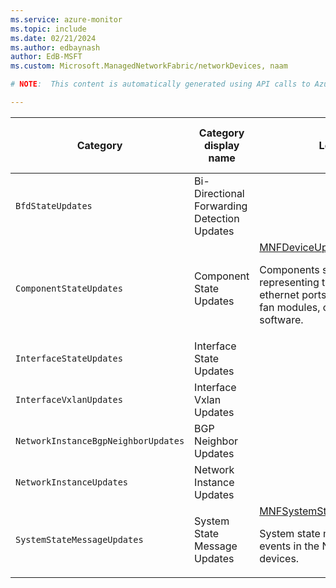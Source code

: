 ```yaml
---
ms.service: azure-monitor
ms.topic: include
ms.date: 02/21/2024
ms.author: edbaynash
author: EdB-MSFT
ms.custom: Microsoft.ManagedNetworkFabric/networkDevices, naam

# NOTE:  This content is automatically generated using API calls to Azure. Any edits made on these files will be overwritten in the next run of the script. 

---
```

  
  
|Category|Category display name| Log table| [Supports basic log plan](/azure/azure-monitor/logs/basic-logs-configure?tabs=portal-1#compare-the-basic-and-analytics-log-data-plans)|[Supports ingestion-time transformation](/azure/azure-monitor/essentials/data-collection-transformations)| Example queries |Costs to export|
|---|---|---|---|---|---|---|
|`BfdStateUpdates` |Bi-Directional Forwarding Detection Updates ||No|No||Yes |
|`ComponentStateUpdates` |Component State Updates |[MNFDeviceUpdates](/azure/azure-monitor/reference/tables/mnfdeviceupdates)<p>Components state updates representing the status changes of ethernet ports, power supply units, fan modules, chassis and device software.|Yes|No|[Queries](/azure/azure-monitor/reference/queries/mnfdeviceupdates)|Yes |
|`InterfaceStateUpdates` |Interface State Updates ||No|No||Yes |
|`InterfaceVxlanUpdates` |Interface Vxlan Updates ||No|No||Yes |
|`NetworkInstanceBgpNeighborUpdates` |BGP Neighbor Updates ||No|No||Yes |
|`NetworkInstanceUpdates` |Network Instance Updates ||No|No||Yes |
|`SystemStateMessageUpdates` |System State Message Updates |[MNFSystemStateMessageUpdates](/azure/azure-monitor/reference/tables/mnfsystemstatemessageupdates)<p>System state message update events in the Nexus network fabric devices.|Yes|No|[Queries](/azure/azure-monitor/reference/queries/mnfsystemstatemessageupdates)|Yes |
